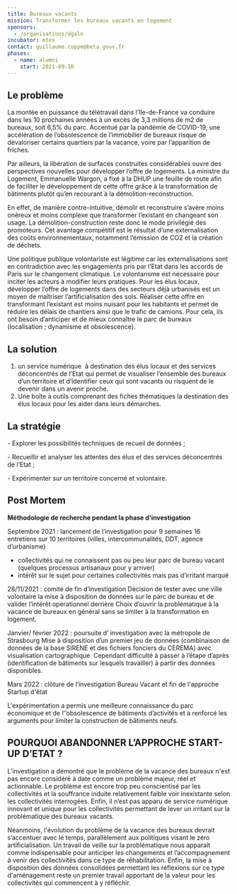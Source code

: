```yaml
---
title: Bureaux vacants
mission: Transformer les bureaux vacants en logement
sponsors:
  - /organisations/dgaln
incubator: mtes
contact: guillaume.coppe@beta.gouv.fr
phases:
  - name: alumni
    start: 2021-09-10
---
```

## Le problème

La montée en puissance du télétravail dans l’Ile-de-France va conduire dans les 10 prochaines années à un excès de 3,3 millions de m2 de bureaux, soit 6,5% du parc. Accentué par la pandémie de COVID-19, une accélération de l’obsolescence de l’immobilier de bureaux risque de dévaloriser certains quartiers par la vacance, voire par l’apparition de friches.

Par ailleurs, la libération de surfaces construites considérables ouvre des perspectives nouvelles pour développer l’offre de logements. La ministre du Logement, Emmanuelle Wargon, a fixé à la DHUP une feuille de route afin de faciliter le développement de cette offre grâce à la transformation de bâtiments plutôt qu’en recourant à la démolition-reconstruction.

En effet, de manière contre-intuitive, démolir et reconstruire s’avère moins onéreux et moins complexe que transformer l’existant en changeant son usage. La démolition-construction reste donc le mode privilégié des promoteurs. Cet avantage compétitif est le résultat d’une externalisation des coûts environnementaux, notamment l’émission de CO2 et la création de déchets.

Une politique publique volontariste est légitime car les externalisations sont en contradiction avec les engagements pris par l’Etat dans les accords de Paris sur le changement climatique. Le volontarisme est nécessaire pour inciter les acteurs à modifier leurs pratiques. Pour les élus locaux, développer l’offre de logements dans des secteurs déjà urbanisés est un moyen de maîtriser l’artificialisation des sols. Réaliser cette offre en transformant l’existant est moins nuisant pour les habitants et permet de réduire les délais de chantiers ainsi que le trafic de camions. Pour cela, ils ont besoin d’anticiper et de mieux connaître le parc de bureaux (localisation ; dynamisme et obsolescence).

## La solution

1. un service numérique  à destination des élus locaux et des services déconcentrés de l’Etat qui permet de visualiser l’ensemble des bureaux d’un territoire et d’identifier ceux qui sont vacants ou risquent de le devenir dans un avenir proche.   
2. Une boîte à outils comprenant des fiches thématiques la destination des élus locaux pour les aider dans leurs démarches.

## La stratégie

\- Explorer les possibilités techniques de recueil de données ;

\- Recueillir et analyser les attentes des élus et des services déconcentrés de l’Etat ;

\- Expérimenter sur un territoire concerné et volontaire.

## Post Mortem

**Méthodologie de recherche pendant la phase d'investigation**

Septembre 2021 : lancement de l’investigation pour 9 semaines
16 entretiens sur 10 territoires (villes, intercommunalités, DDT, agence d’urbanisme)
- collectivités qui ne connaissent pas ou peu leur parc de bureau vacant (quelques processus artisanaux pour y arriver)
- intérêt sur le sujet pour certaines collectivités mais pas d’irritant marqué

28/11/2021 : comité de fin d’investigation
Décision de tester avec une ville volontaire la mise à disposition de données sur le parc de bureau et de valider l’intérêt opérationnel derrière 
Choix d’ouvrir la problématique à la vacance de bureaux en général sans se limiter à la transformation en logement.

Janvier/ février 2022 : poursuite d’ investigation avec la métropole de Strasbourg
Mise à disposition d’un premier jeu de données (combinaison de données de la base SIRENE et des fichiers fonciers du CEREMA) avec visualisation cartographique.
Cependant difficulté à passer à l’étape d’après (identification de bâtiments sur lesquels travailler) à partir des données disponibles.

Mars 2022 : clôture de l’investigation Bureau Vacant et fin de l'approche Startup d'état

L'expérimentation a permis une meilleure connaissance du parc économique et de l’’obsolescence de bâtiments d’activités et a renforcé les arguments pour limiter la construction de bâtiments neufs.

## POURQUOI ABANDONNER L’APPROCHE START-UP D’ETAT ?
L’investigation a démontré que le problème de la vacance des bureaux n'est pas encore considéré à date comme un problème majeur, réel et actionnable.
Le problème est encore trop peu conscientisé par les collectivités et la souffrance induite relativement faible voir inexistante selon les collectivités interrogées.
Enfin, il n’est pas apparu de service numérique innovant et unique pour les collectivités permettant de lever un irritant sur la problématique des bureaux vacants. 

Néanmoins, l'évolution du problème de la vacance des bureaux devrait s’accentuer avec le temps, parallèlement aux politiques visant le zéro artificialisation. 
Un travail de veille sur la problématique nous apparaît comme indispensable pour anticiper les changements et l’accompagnement à venir des collectivités dans ce type de réhabilitation.
Enfin, la mise à disposition des données consolidées permettant les réflexions sur ce type d'aménagement reste un premier travail apportant de la valeur pour les collectivités qui commencent à y réfléchir.

